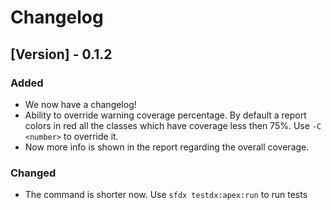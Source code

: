 # Changelog

## [Version] - 0.1.2

### Added

- We now have a changelog!
- Ability to override warning coverage percentage. By default a report colors in red all the classes which have coverage less then 75%. Use `-C <number>` to override it.
- Now more info is shown in the report regarding the overall coverage.

### Changed

- The command is shorter now. Use `sfdx testdx:apex:run` to run tests
